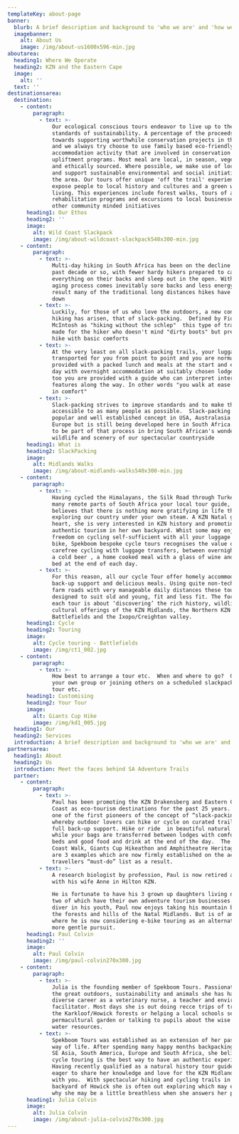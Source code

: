 ```yaml
---
templateKey: about-page
banner:
  blurb: A brief description and background to 'who we are' and 'how we operate' ..
  imagebanner:
    alt: About Us
    image: /img/about-us1600x596-min.jpg
aboutarea:
  heading1: Where We Operate
  heading2: KZN and the Eastern Cape
  image:
    alt: ''
  text: ''
destinationsarea:
  destination:
    - content:
        paragraph:
          - text: >-
              Our ecological conscious tours endeavor to live up to the highest
              standards of sustainability. A percentage of the proceeds go
              towards supporting worthwhile conservation projects in the area
              and we always try choose to use family based eco-friendly
              accommodation activity that are involved in conservation or social
              upliftment programs. Most meal are local, in season, vegetarian
              and ethically sourced. Where possible, we make use of local guides
              and support sustainable environmental and social initiatives in
              the area. Our tours offer unique 'off the trail' experiences to
              expose people to local history and cultures and a green way of
              living. This experiences include forest walks, tours of a land
              rehabilitation programs and excursions to local businesses and
              other community minded initiatives
      heading1: Our Ethos
      heading2: ''
      image:
        alt: Wild Coast Slackpack
        image: /img/about-wildcoast-slackpack540x300-min.jpg
    - content:
        paragraph:
          - text: >-
              Multi-day hiking in South Africa has been on the decline in the
              past decade or so, with fewer hardy hikers prepared to carry
              everything on their backs and sleep out in the open. With the
              aging process comes inevitably sore backs and less energy.  As a
              result many of the traditional long distances hikes have closed
              down
          - text: >-
              Luckily, for those of us who love the outdoors, a new concept in
              hiking has arisen, that of slack-packing.  Defined by Fiona
              McIntosh as "hiking without the schlep"  this type of trail is
              made for the hiker who doesn't mind "dirty boots" but prefers to
              hike with basic comforts
          - text: >-
              At the very least on all slack-packing trails, your luggage is
              transported for you from point to point and you are normally
              provided with a packed lunch and meals at the start and end of the
              day with overnight accommodation at suitably chosen lodges. Often
              too you are provided with a guide who can interpret interesting
              features along the way. In other words "you walk at ease and stay
              in comfort"
          - text: >-
              Slack-packing strives to improve standards and to make the trails
              accessible to as many people as possible.  Slack-packing is a very
              popular and well established concept in USA, Australasia and
              Europe but is still being developed here in South Africa.  We hope
              to be part of that process in bring South African's wonderful
              wildlife and scenery of our spectacular countryside
      heading1: What is
      heading2: SlackPacking
      image:
        alt: Midlands Walks
        image: /img/about-midlands-walks540x300-min.jpg
    - content:
        paragraph:
          - text: >-
              Having cycled the Himalayans, the Silk Road through Turkey and
              many remote parts of South Africa your local tour guide, Julia, 
              believes that there is nothing more gratifying in life than
              exploring our country under your own steam. A KZN Natal girl at
              heart, she is very interested in KZN history and promoting local
              authentic tourism in her own backyard. Whist some may enjoy the
              freedom on cycling self-sufficient with all your luggage on your
              bike, Spekboom bespoke cycle tours recognises the value of
              carefree cycling with luggage transfers, between overnight stays,
              a cold beer , a home cooked meal with a glass of wine and a warm
              bed at the end of each day. 
          - text: >-
              For this reason, all our cycle Tour offer homely accommodation,
              back-up support and delicious meals. Using quite non-technical
              farm roads with very manageable daily distances these tours are
              designed to suit old and young, fit and less fit. The focus of
              each tour is about ‘discovering’ the rich history, wildlife and
              cultural offerings of the KZN Midlands, the Northern KZN
              Battlefields and the Ixopo/Creighton valley.
      heading1: Cycle
      heading2: Touring
      image:
        alt: Cycle touring - Battlefields
        image: /img/ct1_002.jpg
    - content:
        paragraph:
          - text: >-
              How best to arrange a tour etc.  When and where to go?  Going with
              your own group or joining others on a scheduled slackpack or cycle
              tour etc. 
      heading1: Customising
      heading2: Your Tour
      image:
        alt: Giants Cup Hike
        image: /img/kd1_005.jpg
  heading1: Our
  heading2: Services
  introduction: A brief description and background to 'who we are' and 'how we operate' ..
partnersarea:
  heading1: About
  heading2: Us
  introduction: Meet the faces behind SA Adventure Trails
  partner:
    - content:
        paragraph:
          - text: >-
              Paul has been promoting the KZN Drakensberg and Eastern Cape Wild
              Coast as eco-tourism destinations for the past 25 years.  He was
              one of the first pioneers of the concept of “slack-packing”,
              whereby outdoor lovers can hike or cycle on curated trails with
              full back-up support. Hike or ride  in beautiful natural scenery
              while your bags are transferred between lodges with comfortable
              beds and good food and drink at the end of the day.  The Wild
              Coast Walk, Giants Cup Hikeathon and Amphitheatre Heritage hike
              are 3 examples which are now firmly established on the active
              travellers “must-do” list as a result.
          - text: >-
              A research biologist by profession, Paul is now retired and living
              with his wife Anne in Hilton KZN.

              He is fortunate to have his 3 grown up daughters living nearby,
              two of which have their own adventure tourism businesses.  An avid
              diver in his youth, Paul now enjoys taking his mountain bike into
              the forests and hills of the Natal Midlands. But is of an age
              where he is now considering e-bike touring as an alternate and
              more gentle pursuit.
      heading1: Paul Colvin
      heading2: ''
      image:
        alt: Paul Colvin
        image: /img/paul-colvin270x300.jpg
    - content:
        paragraph:
          - text: >-
              Julia is the founding member of Spekboom Tours. Passionate about
              the great outdoors, sustainability and animals she has had a
              diverse career as a veterinary nurse, a teacher and environmental
              facilitator. Most days she is out doing recce trips of trails in
              the Karkloof/Howick forests or helping a local schools set up a
              permacultural garden or talking to pupils about the wise use of
              water resources. 
          - text: >-
              Spekboom Tours was established as an extension of her passions and
              way of life. After spending many happy months backpacking around
              SE Asia, South America, Europe and South Africa, she believes
              cycle touring is the best way to have an authentic experience. 
              Having recently qualified as a natural history tour guide she is
              eager to share her knowledge and love for the KZN Midlands area
              with you.  With spectacular hiking and cycling trails in her
              backyard of Howick she is often out exploring which may explain
              why she may be a little breathless when she answers her phone !  
      heading1: Julia Colvin
      image:
        alt: Julia Colvin
        image: /img/about-julia-colvin270x300.jpg
---
```



